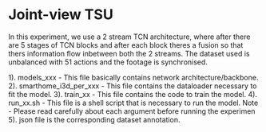 # Joint-view TSU
In this experiment, we use a 2 stream TCN architecture, where after there are 5 stages of TCN blocks and after each block theres a fusion so that thers information flow inbetween both the 2 streams. The dataset used is unbalanced with 51 actions and the footage is synchronised.

1). models_xxx - This file basically contains network architecture/backbone.
2). smarthome_i3d_per_xxx - This file contains the dataloader necessary to fit the model.
3). train_xx - This file contains the code to train the model.
4). run_xx.sh - This file is a shell script that is necessary to run the model. Note - Please read carefully about each argument before running the experimen 
5). json file is the corresponding dataset annotation.

